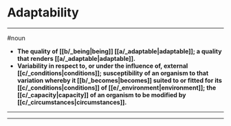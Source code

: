 # Adaptability
---
#noun
- **The quality of [[b/_being|being]] [[a/_adaptable|adaptable]]; a quality that renders [[a/_adaptable|adaptable]].**
- **Variability in respect to, or under the influence of, external [[c/_conditions|conditions]]; susceptibility of an organism to that variation whereby it [[b/_becomes|becomes]] suited to or fitted for its [[c/_conditions|conditions]] of [[e/_environment|environment]]; the [[c/_capacity|capacity]] of an organism to be modified by [[c/_circumstances|circumstances]].**
---
---
